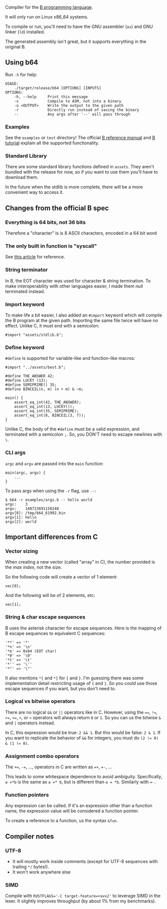 Compiler for the [B programming language](https://www.bell-labs.com/usr/dmr/www/bintro.html).

It will only run on Linux x86_64 systems.

To compile or run, you'll need to have the GNU assembler (`as`) and GNU linker (`ld`) installed.

The generated assembly isn't great, but it supports everything in the original B.

## Using b64
Run `-h` for help:
```
USAGE:
    ./target/release/b64 [OPTIONS] [INPUTS]
OPTIONS:
    -h, --help     Print this message
    -s             Compile to ASM, not into a binary
    -o <OUTPUT>    Write the output to the given path
    -r             Directly run instead of saving the binary
    --             Any args after '--' will pass through
```

### Examples
See the `examples` or `test` directory! The official [B reference manual](https://www.bell-labs.com/usr/dmr/www/bref.html) and [B tutorial](https://www.bell-labs.com/usr/dmr/www/btut.html) explain all the supported functionality.
### Standard Library
There are some standard library functions defined in `assets`. They aren't bundled with the release for now, so if you want to use them you'll have to download them.

In the future when the stdlib is more complete, there will be a more convenient way to access it.
## Changes from the official B spec
### Everything is 64 bits, not 36 bits
Therefore a "character" is is 8 ASCII characters, encoded in a 64 bit word
### The only built in function is "syscall"
See [this article](https://blog.rchapman.org/posts/Linux_System_Call_Table_for_x86_64/) for reference.
### String terminator
In B, the EOT character was used for character & string termination. To make interoperability with other languages easier, I made them null terminated instead.
### Import keyword
To make life a bit easier, I also added an `#import` keyword which will compile the B program at the given path. Importing the same file twice will have no effect. Unlike C, it must end with a semicolon:

```
#import "assets/stdlib.b";
```
### Define keyword
`#define` is supported for variable-like and function-like macros:

```
#import "../assets/best.b";

#define THE_ANSWER 42;
#define LUCKY (13);
#define SEMIPRIME() 35;
#define BINCEIL(n, m) (n + m) & ~m;

main() {
    assert_eq_int(42, THE_ANSWER);
    assert_eq_int(13, LUCKY());
    assert_eq_int(35, SEMIPRIME);
    assert_eq_int(8, BINCEIL(3, 7));
}
```

Unlike C, the body of the `#define` must be a valid expression, and terminated with a semicolon `;`. So, you DON'T need to escape newlines with `\`.
### CLI args
`argc` and `argv` are passed into the `main` function:

```
main(argc, argv) {
    ...
}
```

To pass args when using the `-r` flag, use `--`:

```
$ b64 -r examples/args.b -- hello world
argc:    3
argv:    140723691158248
argv[0]: /tmp/b64_61992.bin
argv[1]: hello
argv[2]: world
```
## Important differences from C
### Vector sizing
When creating a new vector (called "array" in C), the number provided is the _max index_, not the size.

So the following code will create a vector of 1 element:

```
vec[0];
```

And the following will be of 2 elements, etc:

```
vec[1];
```
### String & char escape sequences
B uses the asterisk character for escape sequences. Here is the mapping of B escape sequences to equivalent C sequences:
```
'**' => '*'
'*n' => '\n'
'*e' => 0x04 (EOT char)
'*0' => '\0'
'*t' => '\t'
'*'' => '\''
'*"' => '\"'
```

It also mentions `*{` and `*}` for `{` and `}`. I'm guessing there was some implementation detail restricting usage of `{` and `}`. So you _could_ use those escape sequences if you want, but you don't need to.
### Logical vs bitwise operators
There are no logical `&&` or `||` operators like in C. However, using the `==`, `!=`, `>=`, `<=`, `>`, or `<` operators will always return `0` or `1`. So you can us the bitwise `&` and `|` operators instead.

In C, this expression would be true: `2 && 1`. But this would be false: `2 & 1`. If you want to replicate the behavior of `&&` for integers, you must do `(2 != 0) & (1 != 0)`.
### Assignment combo operators
The `+=`, `-=`, ..., operators in C are written as `=+`, `=-`, ...

This leads to some whitespace dependence to avoid ambiguity. Specifically, `a =*b` is the same as `a =* b`, but is different than `a = *b`. Similarly with `=-`.
### Function pointers
Any expression can be called. If it's an expression other than a function name, the expression value will be considered a function pointer.

To create a reference to a function, us the syntax `&fun`.
## Compiler notes
### UTF-8
- It will mostly work inside comments (except for UTF-8 sequences with trailing `*/` bytes!).
- It won't work anywhere else

### SIMD
Compile with `RUSTFLAGS='-C target-feature=+avx2'` to leverage SIMD in the lexer. It slightly improves throughput (by about 1% from my benchmarks).
